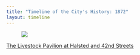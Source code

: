 ```yaml
---
title: "Timeline of the City's History: 1872"
layout: timeline
---
```


<article class="tile is-child box">
    <a href="/historical/timeline/1872/245" title="The Livestock Pavilion at Halsted and 42nd Streets">
        <figure class="image is-128x128">
            <img src="/img/timeline/1872/small/245.jpg">
        </figure>
        <div class="content">
            <p>The Livestock Pavilion at Halsted and 42nd Streets</p>
        </div>
    </a>
</article>
 